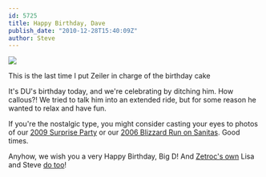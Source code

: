 ```yaml
---
id: 5725
title: Happy Birthday, Dave
publish_date: "2010-12-28T15:40:09Z"
author: Steve
---
```

![](http://www.flagstafffrenzy.org/wp-content/uploads/2010/12/selleck-cake.jpg)

This is the last time I put Zeiler in charge of the birthday cake

It's DU's birthday today, and we're celebrating by ditching him. How callous?! We tried to talk him into an extended ride, but for some reason he wanted to relax and have fun.

If you're the nostalgic type, you might consider casting your eyes to photos of our [2009 Surprise Party](http://picasaweb.google.com/flagstafffrenzy/DaveSBirthday) or our [2006 Blizzard Run on Sanitas](http://picasaweb.google.com/flagstafffrenzy/DaveS55thBirthdaySanitasDuathlon). Good times.

Anyhow, we wish you a very Happy Birthday, Big D! And [Zetroc's own](http://www.flagstafffrenzy.org/deardave/thank-god-youre-a-country-girl) Lisa and Steve [do too](http://sendables.jibjab.com/view/ArYL5NBTf4bsNIWF)!
